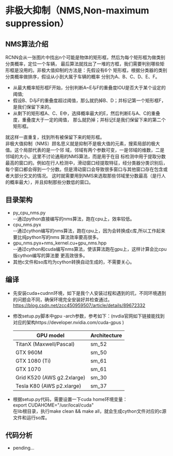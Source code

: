 # 非极大抑制（NMS,Non-maximum suppression）
## NMS算法介绍
RCNN会从一张图片中找出n个可能是物体的矩形框，然后为每个矩形框为做类别分类概率，定位一个车辆，
最后算法就找出了一堆的方框，我们需要判别哪些矩形框是没用的。非极大值抑制的方法是：先假设有6个
矩形框，根据分类器的类别分类概率做排序，假设从小到大属于车辆的概率 分别为A、B、C、D、E、F。<br>
* 从最大概率矩形框F开始，分别判断A~E与F的重叠度IOU是否大于某个设定的阈值;<br>
* 假设B、D与F的重叠度超过阈值，那么就扔掉B、D；并标记第一个矩形框F，是我们保留下来的。<br>
* 从剩下的矩形框A、C、E中，选择概率最大的E，然后判断E与A、C的重叠度，重叠度大于一定的阈值，
那么就扔掉；并标记E是我们保留下来的第二个矩形框。<br>

就这样一直重复，找到所有被保留下来的矩形框。<br>
非极大值抑制（NMS）顾名思义就是抑制不是极大值的元素，搜索局部的极大值。这个局部代表的是一个邻
域，邻域有两个参数可变，一是邻域的维数，二是邻域的大小。这里不讨论通用的NMS算法，而是用于在目
标检测中用于提取分数最高的窗口的。例如在行人检测中，滑动窗口经提取特征，经分类器分类识别后，
每个窗口都会得到一个分数。但是滑动窗口会导致很多窗口与其他窗口存在包含或者大部分交叉的情况。
这时就需要用到NMS来选取那些邻域里分数最高（是行人的概率最大），并且抑制那些分数低的窗口。
## 目录架构
* py_cpu_nms.py<br>
    --通过python直接编写的nms算法，跑在cpu上，效率较低。
* cpu_nms.pyx<br>
    --通过cython编写的nms算法，跑在cpu上，因为会转换成c库,所以工作起来要比纯python写的nms
    算法效率要高很多。
* gpu_nms.pyx+nms_kernel.cu+gpu_nms.hpp<br>
    --通过cython和cuda编写nms算法，使该算法跑在gpu上，这样计算会比cpu版cython编写的算法要
    更高效很多。
* 其他c文件和so库均为cython转换自动生成的，不需要关心。
## 编译
* 先安装cuda+cudnn环境，如下是我个人安装过程和遇到的坑，不同环境遇到的问题会不同，确保环境完全安装好并检查通过。<br>
    https://blog.csdn.net/zcc450959507/article/details/89672332
* 修改setup.py脚本中gpu -arch参数，参考如下：(nvdia官网如下链接能找到对应的架构https://developer.nvidia.com/cuda-gpus )<br>

  | GPU model  | Architecture |
  | ------------- | ------------- |
  | TitanX (Maxwell/Pascal) | sm_52 |
  | GTX 960M | sm_50 |
  | GTX 1080 (Ti) | sm_61 |
  | GTX 1070 | sm_61 |
  | Grid K520 (AWS g2.2xlarge) | sm_30 |
  | Tesla K80 (AWS p2.xlarge) | sm_37 |

* 根据setup.py代码，需要设置一下cuda home环境变量：<br>
    export CUDAHOME="/usr/local/cuda"<br>
    在lib根目录，执行make clean && make all，就会生成cython文件对应的c源文件和运行so库。
## 代码分析
* pending...
